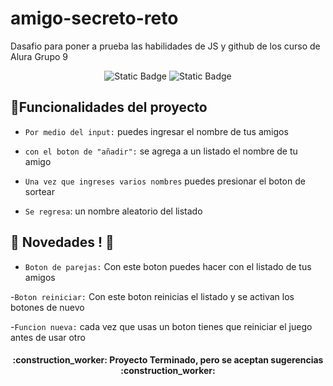# amigo-secreto-reto
Dasafio para poner a prueba las habilidades de JS y github de los curso de Alura Grupo 9

<div>
    <p align="center">
        <img alt="Static Badge" src="https://img.shields.io/badge/Lenjuage-JavaScript-Azul?style=flat&color=blue">
        <img alt="Static Badge" src="https://img.shields.io/badge/estatus-Terminado-verde?style=flat&color=green">
    </p>
</div>

## :hammer:Funcionalidades del proyecto
- `Por medio del input:` puedes ingresar el nombre de tus amigos

- `con el boton de "añadir":` se agrega a un listado el nombre de tu amigo

- `Una vez que ingreses varios nombres` puedes presionar el boton de sortear

- `Se regresa`: un nombre aleatorio del listado 

## :wrench: Novedades ! :wrench:
- `Boton de parejas:` Con este boton puedes hacer con el listado de tus amigos

-`Boton reiniciar:` Con este boton reinicias el listado y se activan los botones de nuevo

-`Funcion nueva:` cada vez que usas un boton tienes que reiniciar el juego antes de usar otro

<h4 align="center">
    :construction_worker: Proyecto Terminado, pero se aceptan sugerencias :construction_worker:
</h4>